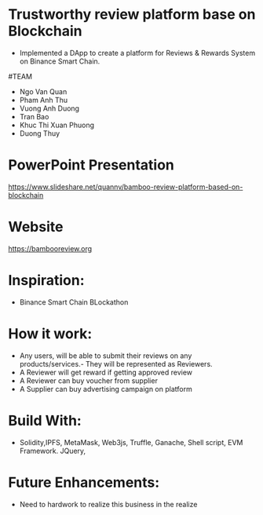#  Trustworthy review platform base on Blockchain
* Implemented a DApp to create a platform for Reviews & Rewards System on Binance Smart Chain.

#TEAM
* Ngo Van Quan 
* Pham Anh Thu           
* Vuong Anh Duong
* Tran Bao
* Khuc Thi Xuan Phuong
* Duong Thuy      

# PowerPoint Presentation
 https://www.slideshare.net/quannv/bamboo-review-platform-based-on-blockchain


# Website
 https://bambooreview.org

# Inspiration:
* Binance Smart Chain BLockathon

# How it work:
* Any users, will be able to submit their reviews on any products/services.- They will be represented as Reviewers.
* A Reviewer will get reward if getting approved review
* A Reviewer can buy voucher from supplier
* A Supplier can buy advertising campaign on platform



  
# Build With:
* Solidity,IPFS, MetaMask, Web3js, Truffle, Ganache, Shell script, EVM Framework. JQuery, 

# Future Enhancements:
* Need to hardwork to realize this business in the realize

